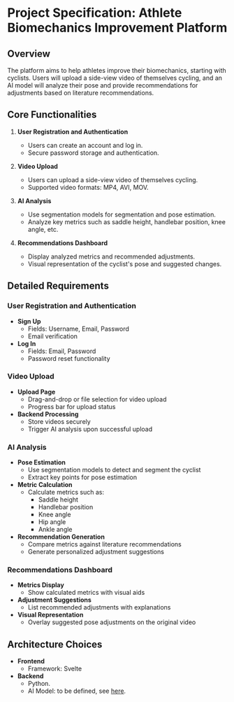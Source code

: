 # Project Specification: Athlete Biomechanics Improvement Platform

## Overview

The platform aims to help athletes improve their biomechanics, starting with cyclists. Users will upload a side-view video of themselves cycling, and an AI model will analyze their pose and provide recommendations for adjustments based on literature recommendations.

## Core Functionalities

1. **User Registration and Authentication**
   - Users can create an account and log in.
   - Secure password storage and authentication.

2. **Video Upload**
   - Users can upload a side-view video of themselves cycling.
   - Supported video formats: MP4, AVI, MOV.

3. **AI Analysis**
   - Use segmentation models for segmentation and pose estimation.
   - Analyze key metrics such as saddle height, handlebar position, knee angle, etc.

4. **Recommendations Dashboard**
   - Display analyzed metrics and recommended adjustments.
   - Visual representation of the cyclist's pose and suggested changes.

## Detailed Requirements

### User Registration and Authentication

- **Sign Up**
  - Fields: Username, Email, Password
  - Email verification
- **Log In**
  - Fields: Email, Password
  - Password reset functionality

### Video Upload

- **Upload Page**
  - Drag-and-drop or file selection for video upload
  - Progress bar for upload status
- **Backend Processing**
  - Store videos securely
  - Trigger AI analysis upon successful upload

### AI Analysis

- **Pose Estimation**
  - Use segmentation models to detect and segment the cyclist
  - Extract key points for pose estimation
- **Metric Calculation**
  - Calculate metrics such as:
    - Saddle height
    - Handlebar position
    - Knee angle
    - Hip angle
    - Ankle angle
- **Recommendation Generation**
  - Compare metrics against literature recommendations
  - Generate personalized adjustment suggestions

### Recommendations Dashboard

- **Metrics Display**
  - Show calculated metrics with visual aids
- **Adjustment Suggestions**
  - List recommended adjustments with explanations
- **Visual Representation**
  - Overlay suggested pose adjustments on the original video

## Architecture Choices

- **Frontend**
  - Framework: Svelte
- **Backend**
  - Python.
  - AI Model: to be defined, see [here](./pose_estimation_model.md).
